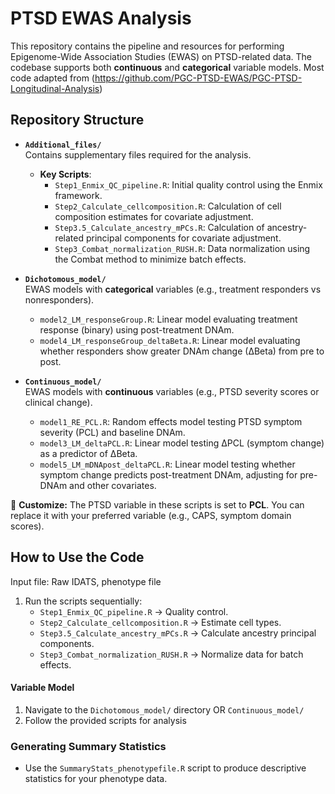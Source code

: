 # PTSD EWAS Analysis

This repository contains the pipeline and resources for performing Epigenome-Wide Association Studies (EWAS) on PTSD-related data. The codebase supports both **continuous** and **categorical** variable models. Most code adapted from (https://github.com/PGC-PTSD-EWAS/PGC-PTSD-Longitudinal-Analysis)

## Repository Structure

- **`Additional_files/`**  
  Contains supplementary files required for the analysis.

  - **Key Scripts**:
    - `Step1_Enmix_QC_pipeline.R`: Initial quality control using the Enmix framework.
    - `Step2_Calculate_cellcomposition.R`: Calculation of cell composition estimates for covariate adjustment.
    - `Step3.5_Calculate_ancestry_mPCs.R`: Calculation of ancestry-related principal components for covariate adjustment.
    - `Step3_Combat_normalization_RUSH.R`: Data normalization using the Combat method to minimize batch effects.

- **`Dichotomous_model/`**  
  EWAS models with **categorical** variables (e.g., treatment responders vs nonresponders).

  - `model2_LM_responseGroup.R`: Linear model evaluating treatment response (binary) using post-treatment DNAm.
  - `model4_LM_responseGroup_deltaBeta.R`: Linear model evaluating whether responders show greater DNAm change (∆Beta) from pre to post.

- **`Continuous_model/`**  
  EWAS models with **continuous** variables (e.g., PTSD severity scores or clinical change).

  - `model1_RE_PCL.R`: Random effects model testing PTSD symptom severity (PCL) and baseline DNAm.
  - `model3_LM_deltaPCL.R`: Linear model testing ∆PCL (symptom change) as a predictor of ∆Beta.
  - `model5_LM_mDNApost_deltaPCL.R`: Linear model testing whether symptom change predicts post-treatment DNAm, adjusting for pre-DNAm and other covariates.
 
 🔄 **Customize:** The PTSD variable in these scripts is set to **PCL**.
 You can replace it with your preferred variable (e.g., CAPS, symptom domain scores).

## How to Use the Code
Input file: Raw IDATS, phenotype file
1. Run the scripts sequentially:
   - `Step1_Enmix_QC_pipeline.R` → Quality control.
   - `Step2_Calculate_cellcomposition.R` → Estimate cell types.
   - `Step3.5_Calculate_ancestry_mPCs.R` → Calculate ancestry principal components.
   - `Step3_Combat_normalization_RUSH.R` → Normalize data for batch effects.

#### Variable Model
1. Navigate to the `Dichotomous_model/` directory OR `Continuous_model/`
2. Follow the provided scripts for analysis

### Generating Summary Statistics
- Use the `SummaryStats_phenotypefile.R` script to produce descriptive statistics for your phenotype data.
